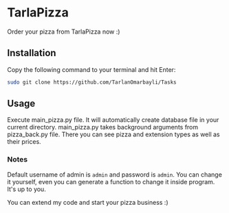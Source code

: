 # TarlaPizza
Order your pizza from TarlaPizza now :)

## Installation
Copy the following command to your terminal and hit Enter:
```bash
sudo git clone https://github.com/TarlanOmarbayli/Tasks
```
## Usage
Execute main_pizza.py file. It will automatically create database file in your current directory. main_pizza.py takes background arguments from pizza_back.py file. There you can see pizza and extension types as well as their prices. 

### Notes
Default username of admin is ```admin``` and password is ```admin```. You can change it yourself, even you can generate a function to change it inside program. It's up to you. 

You can extend my code and start your pizza business :)
